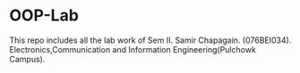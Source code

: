 # OOP-Lab
This repo includes all the lab work of Sem II.
Samir Chapagain.
(076BEI034).
Electronics,Communication and Information Engineering(Pulchowk Campus).
